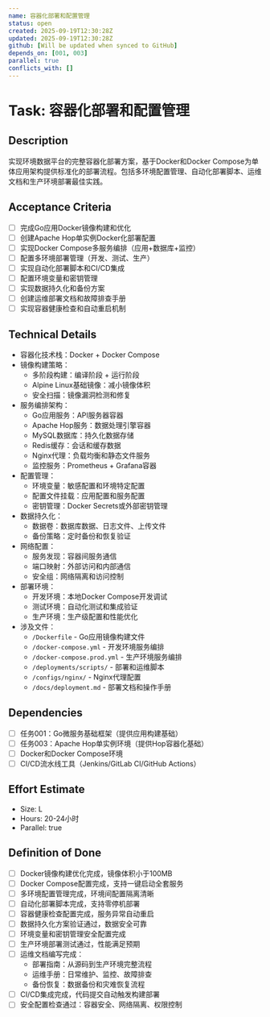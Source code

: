 ```yaml
---
name: 容器化部署和配置管理
status: open
created: 2025-09-19T12:30:28Z
updated: 2025-09-19T12:30:28Z
github: [Will be updated when synced to GitHub]
depends_on: [001, 003]
parallel: true
conflicts_with: []
---
```


# Task: 容器化部署和配置管理

## Description
实现环境数据平台的完整容器化部署方案，基于Docker和Docker Compose为单体应用架构提供标准化的部署流程。包括多环境配置管理、自动化部署脚本、运维文档和生产环境部署最佳实践。

## Acceptance Criteria
- [ ] 完成Go应用Docker镜像构建和优化
- [ ] 创建Apache Hop单实例Docker化部署配置
- [ ] 实现Docker Compose多服务编排（应用+数据库+监控）
- [ ] 配置多环境部署管理（开发、测试、生产）
- [ ] 实现自动化部署脚本和CI/CD集成
- [ ] 配置环境变量和密钥管理
- [ ] 实现数据持久化和备份方案
- [ ] 创建运维部署文档和故障排查手册
- [ ] 实现容器健康检查和自动重启机制

## Technical Details
- 容器化技术栈：Docker + Docker Compose
- 镜像构建策略：
  - 多阶段构建：编译阶段 + 运行阶段
  - Alpine Linux基础镜像：减小镜像体积
  - 安全扫描：镜像漏洞检测和修复
- 服务编排架构：
  - Go应用服务：API服务器容器
  - Apache Hop服务：数据处理引擎容器
  - MySQL数据库：持久化数据存储
  - Redis缓存：会话和缓存数据
  - Nginx代理：负载均衡和静态文件服务
  - 监控服务：Prometheus + Grafana容器
- 配置管理：
  - 环境变量：敏感配置和环境特定配置
  - 配置文件挂载：应用配置和服务配置
  - 密钥管理：Docker Secrets或外部密钥管理
- 数据持久化：
  - 数据卷：数据库数据、日志文件、上传文件
  - 备份策略：定时备份和恢复验证
- 网络配置：
  - 服务发现：容器间服务通信
  - 端口映射：外部访问和内部通信
  - 安全组：网络隔离和访问控制
- 部署环境：
  - 开发环境：本地Docker Compose开发调试
  - 测试环境：自动化测试和集成验证
  - 生产环境：生产级配置和性能优化
- 涉及文件：
  - `/Dockerfile` - Go应用镜像构建文件
  - `/docker-compose.yml` - 开发环境服务编排
  - `/docker-compose.prod.yml` - 生产环境服务编排
  - `/deployments/scripts/` - 部署和运维脚本
  - `/configs/nginx/` - Nginx代理配置
  - `/docs/deployment.md` - 部署文档和操作手册

## Dependencies
- [ ] 任务001：Go微服务基础框架（提供应用构建基础）
- [ ] 任务003：Apache Hop单实例环境（提供Hop容器化基础）
- [ ] Docker和Docker Compose环境
- [ ] CI/CD流水线工具（Jenkins/GitLab CI/GitHub Actions）

## Effort Estimate
- Size: L
- Hours: 20-24小时
- Parallel: true

## Definition of Done
- [ ] Docker镜像构建优化完成，镜像体积小于100MB
- [ ] Docker Compose配置完成，支持一键启动全套服务
- [ ] 多环境配置管理完成，环境间配置隔离清晰
- [ ] 自动化部署脚本完成，支持零停机部署
- [ ] 容器健康检查配置完成，服务异常自动重启
- [ ] 数据持久化方案验证通过，数据安全可靠
- [ ] 环境变量和密钥管理安全配置完成
- [ ] 生产环境部署测试通过，性能满足预期
- [ ] 运维文档编写完成：
  - 部署指南：从源码到生产环境完整流程
  - 运维手册：日常维护、监控、故障排查
  - 备份恢复：数据备份和灾难恢复流程
- [ ] CI/CD集成完成，代码提交自动触发构建部署
- [ ] 安全配置检查通过：容器安全、网络隔离、权限控制
